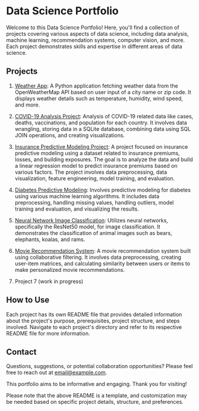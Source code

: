 # Data Science Portfolio

Welcome to this Data Science Portfolio! Here, you'll find a collection of projects covering various aspects of data science, including data analysis, machine learning, recommendation systems, computer vision, and more. Each project demonstrates skills and expertise in different areas of data science.

## Projects

1. [Weather App](weather_app/README.md): A Python application fetching weather data from the OpenWeatherMap API based on user input of a city name or zip code. It displays weather details such as temperature, humidity, wind speed, and more.

2. [COVID-19 Analysis Project](covid19_analysis/README.md): Analysis of COVID-19 related data like cases, deaths, vaccinations, and population for each country. It involves data wrangling, storing data in a SQLite database, combining data using SQL JOIN operations, and creating visualizations.

3. [Insurance Predictive Modeling Project](insurance_predictive_modeling/README.md): A project focused on insurance predictive modeling using a dataset related to insurance premiums, losses, and building exposures. The goal is to analyze the data and build a linear regression model to predict insurance premiums based on various factors. The project involves data preprocessing, data visualization, feature engineering, model training, and evaluation.

4. [Diabetes Predictive Modeling](diabetes_predictive_modeling/README.md): Involves predictive modeling for diabetes using various machine learning algorithms. It includes data preprocessing, handling missing values, handling outliers, model training and evaluation, and visualizing the results.

5. [Neural Network Image Classification](neural_network_image_classification/README.md): Utilizes neural networks, specifically the ResNet50 model, for image classification. It demonstrates the classification of animal images such as bears, elephants, koalas, and rams.

6. [Movie Recommendation System](movie_recommendation/README.md): A movie recommendation system built using collaborative filtering. It involves data preprocessing, creating user-item matrices, and calculating similarity between users or items to make personalized movie recommendations.

7. Project 7 (work in progress)

## How to Use

Each project has its own README file that provides detailed information about the project's purpose, prerequisites, project structure, and steps involved. Navigate to each project's directory and refer to its respective README file for more information.

## Contact

Questions, suggestions, or potential collaboration opportunities? Please feel free to reach out at [email@example.com](mailto:email@example.com).

This portfolio aims to be informative and engaging. Thank you for visiting!

Please note that the above README is a template, and customization may be needed based on specific project details, structure, and preferences.